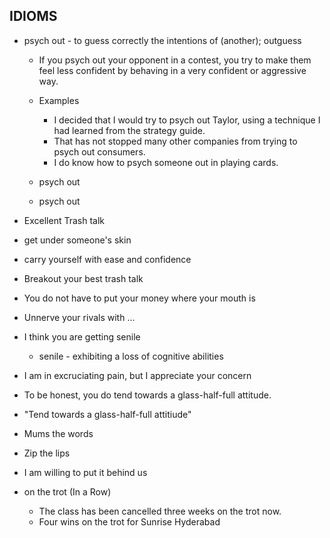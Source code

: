 ## IDIOMS

- psych out - to guess correctly the intentions of (another); outguess

  - If you psych out your opponent in a contest, you try to make them feel less
    confident by behaving in a very confident or aggressive way.
  - Examples

    - I decided that I would try to psych out Taylor, using a technique I had learned from the strategy guide.
    - That has not stopped many other companies from trying to psych out consumers.
    - I do know how to psych someone out in playing cards.

  - psych <someone> out
  - psych out <someone>

- Excellent Trash talk
- get under someone's skin
- carry yourself with ease and confidence
- Breakout your best trash talk
- You do not have to put your money where your mouth is
- Unnerve your rivals with ...

- I think you are getting senile
  - senile - exhibiting a loss of cognitive abilities
- I am in excruciating pain, but I appreciate your concern
- To be honest, you do tend towards a glass-half-full attitude.
- "Tend towards a glass-half-full attitiude"
- Mums the words
- Zip the lips
- I am willing to put it behind us
- on the trot (In a Row)
  - The class has been cancelled three weeks on the trot now.
  - Four wins on the trot for Sunrise Hyderabad
